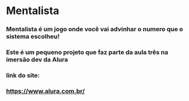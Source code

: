 # Mentalista
### Mentalista é um jogo onde você vai advinhar o numero que o sistema escolheu! 
### Este é um pequeno projeto que faz parte da aula três na imersão dev da Alura
### link do site: 
### https://www.alura.com.br/
